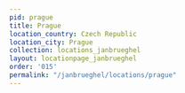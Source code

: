 ```yaml
---
pid: prague
title: Prague
location_country: Czech Republic
location_city: Prague
collection: locations_janbrueghel
layout: locationpage_janbrueghel
order: '015'
permalink: "/janbrueghel/locations/prague"
---
```

